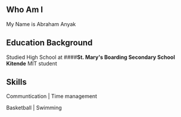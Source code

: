 ## Who Am I

My Name is Abraham Anyak

## Education Background
Studied High School at ####**St. Mary's Boarding Secondary School Kitende**
MIT student

## Skills

Communtication | Time management

Basketball | Swimming
